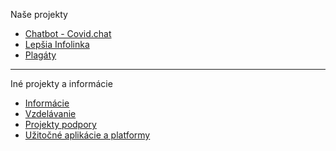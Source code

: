 Naše projekty

* [Chatbot - Covid.chat](Chatbot---Covid.chat)
* [Lepšia Infolinka](Lepšia-Infolinka)
* [Plagáty](Plag%C3%A1ty)

***
Iné projekty a informácie

* [Informácie](Inform%C3%A1cie)
* [Vzdelávanie](Vzdel%C3%A1vanie)
* [Projekty podpory](Projekty-podpory)
* [Užitočné aplikácie a platformy](U%C5%BEito%C4%8Dn%C3%A9-aplik%C3%A1cie-a-platformy)

